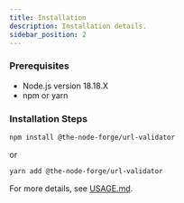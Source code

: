 ```yaml
---
title: Installation
description: Installation details.
sidebar_position: 2
---
```


### Prerequisites

- Node.js version 18.18.X
- npm or yarn

### Installation Steps

```sh
npm install @the-node-forge/url-validator
```

or

```sh
yarn add @the-node-forge/url-validator
```

For more details, see [USAGE.md](USAGE.md).
